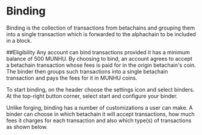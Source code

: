 # Binding
Binding is the collection of transactions from betachains and grouping them into a single transaction which is forwarded to the alphachain to be included in a block.

##Eligibility
Any account can bind transactions provided it has a minimum balance of 500 MUNHU. By choosing to bind, an account agrees to accept a betachain transaction whose fees is paid for in the origin betachain's coin. The binder then groups such transactions into a single betachain transaction and pays the fees for it in MUNHU coins. 

To start binding, on the header choose the settings icon and select binders. At the top-right button corner, select start and configure your binder.

Unlike forging, binding has a number of customizations a user can make. A binder can choose in which betachain it will accept transactions, how much fees it charges for each transaction and also which type(s) of transactions as shown below.
